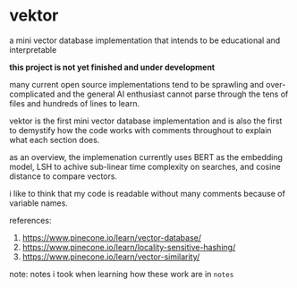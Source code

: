 # vektor
a mini vector database implementation that intends to be educational and interpretable

**this project is not yet finished and under development**

many current open source implementations tend to be sprawling and over-complicated and the
general AI enthusiast cannot parse through the tens of files and hundreds of lines to learn.

vektor is the first mini vector database implementation and is also the first to demystify 
how the code works with comments throughout to explain what each section does.

as an overview, the implemenation currently uses BERT as the embedding model, LSH to
achive sub-linear time complexity on searches, and cosine distance to compare vectors.

i like to think that my code is readable without many comments because of variable names.

references:
1. https://www.pinecone.io/learn/vector-database/
2. https://www.pinecone.io/learn/locality-sensitive-hashing/
3. https://www.pinecone.io/learn/vector-similarity/

note: notes i took when learning how these work are in `notes`
